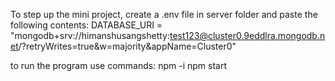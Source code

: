 To step up the mini project, create a .env file in server folder and paste the following contents:
DATABASE_URI = "mongodb+srv://himanshusangshetty:test123@cluster0.9eddlra.mongodb.net/?retryWrites=true&w=majority&appName=Cluster0"

to run the program use commands:
npm -i
npm start
